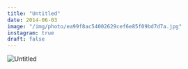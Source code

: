 ```yaml
---
title: "Untitled"
date: 2014-06-03
image: "/img/photo/ea99f8ac54002629cef6e85f09bd7d7a.jpg"
instagram: true
draft: false
---
```


![Untitled](/img/photo/ea99f8ac54002629cef6e85f09bd7d7a.jpg)
